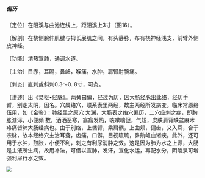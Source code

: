 ##### 偏历

〔定位〕在阳溪与曲池连线上，距阳溪上3寸（图16）。

〔解剖〕在桡侧腕伸肌腱与拇长展肌之间，有头静脉，布有桡神经浅支，前臂外侧皮神经。

〔功能〕清热宣肺，通调水道。

〔主治〕目赤，耳鸣，鼻衄，喉痛，水肿，肩臂肘腕痛。

〔刺炎〕直刺或斜刺0.3〜0. 8寸，可灸。

〔讲述〕出《灵枢•经脉》。两旁曰偏，经过为历，因大肠经脉出此络，经历手臂，别走太阴，因名。穴属络穴，联系表里两经，故主两经所发病变。临床常原络伍用，如《金鉴》：肺经里之原穴 太渊，大肠表之络穴偏历，二穴应刺之症，即胸胀溏泻，小便频 数，洒洒恶寒，翕翕发热，咳嗽喘促，气短，皮肤肩背缺盆麻木疼痛皆肺大肠经病也。由于别络，上循臂，乘肩髃，上曲颊，偏齿，又入耳，合于宗脉，故本经络穴主治耳聋，齿痛，口僻，目视䀮䀮，鼻鼽衄血诸疾。此外，还可用于水肿，鼓胀，小便不利，刺之有利尿消肿之效。这是因为肺为水之上源，大肠是主液所生病，故用补法，可借以宣肺，发汗，宣化水运，再配水分，阴陵泉可增强利尿行水之效。

<img src="./img/图16、17.jpg" style="zoom:80%;" />
